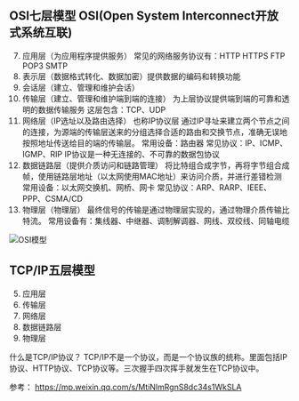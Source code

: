 ## OSI七层模型 OSI(Open System Interconnect开放式系统互联)
7. 应用层（为应用程序提供服务）
常见的网络服务协议有：HTTP HTTPS FTP POP3 SMTP
6. 表示层（数据格式转化、数据加密）提供数据的编码和转换功能
5. 会话层（建立、管理和维护会话）
4. 传输层（建立、管理和维护端到端的连接） 为上层协议提供端到端的可靠和透明的数据传输服务
这层包含：TCP、UDP
3. 网络层（IP选址以及路由选择） 也称IP协议层
通过IP寻址来建立两个节点之间的连接，为源端的传输层送来的分组选择合适的路由和交换节点，准确无误地按照地址传送给目的端的传输层。
常用设备：路由器
常见协议：IP、ICMP、IGMP、RIP
IP协议是一种无连接的、不可靠的数据包协议
2. 数据链路层（提供介质访问和链路管理）
将比特组合成字节，再将字节组合成帧，使用链路层地址（以太网使用MAC地址）来访问介质，并进行差错检测
常用设备：以太网交换机、网桥、网卡
常见协议：ARP、RARP、IEEE、PPP、CSMA/CD
1. 物理层（物理层）
最终信号的传输是通过物理层实现的，通过物理介质传输比特流。
常用设备有：集线器、中继器、调制解调器、网线、双绞线、同轴电缆

![OSI模型](http://p5xecv7m0.bkt.clouddn.com/a767b01c6a3bbb21294db6fe214bd899.png)


## TCP/IP五层模型
5. 应用层
4. 传输层
3. 网络层
2. 数据链路层
1. 物理层

什么是TCP/IP协议？
TCP/IP不是一个协议，而是一个协议族的统称。里面包括IP协议、HTTP协议、TCP协议等。三次握手四次挥手就发生在TCP协议中。


参考：
https://mp.weixin.qq.com/s/MtiNlmRgnS8dc34s1WkSLA
